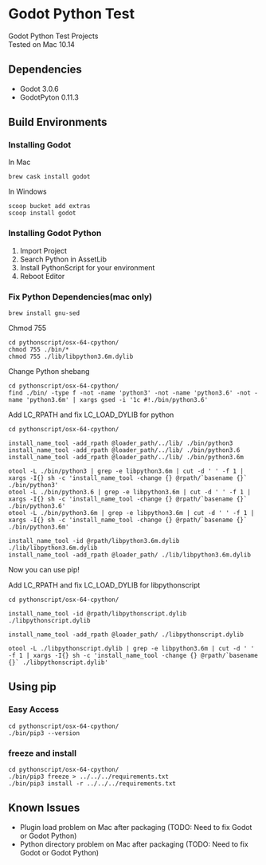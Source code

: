 # Godot Python Test

Godot Python Test Projects  
Tested on Mac 10.14

## Dependencies

- Godot 3.0.6
- GodotPyton 0.11.3

## Build Environments

### Installing Godot

In Mac
```
brew cask install godot
```

In Windows

```
scoop bucket add extras
scoop install godot
```

### Installing Godot Python

1. Import Project
2. Search Python in AssetLib
3. Install PythonScript for your environment
4. Reboot Editor

### Fix Python Dependencies(mac only)

```
brew install gnu-sed
```

Chmod 755
```
cd pythonscript/osx-64-cpython/
chmod 755 ./bin/*
chmod 755 ./lib/libpython3.6m.dylib
```

Change Python shebang
```
cd pythonscript/osx-64-cpython/
find ./bin/ -type f -not -name 'python3' -not -name 'python3.6' -not -name 'python3.6m' | xargs gsed -i '1c #!./bin/python3.6'
```

Add LC_RPATH and fix LC_LOAD_DYLIB for python
```
cd pythonscript/osx-64-cpython/

install_name_tool -add_rpath @loader_path/../lib/ ./bin/python3
install_name_tool -add_rpath @loader_path/../lib/ ./bin/python3.6
install_name_tool -add_rpath @loader_path/../lib/ ./bin/python3.6m

otool -L ./bin/python3 | grep -e libpython3.6m | cut -d ' ' -f 1 | xargs -I{} sh -c 'install_name_tool -change {} @rpath/`basename {}` ./bin/python3'
otool -L ./bin/python3.6 | grep -e libpython3.6m | cut -d ' ' -f 1 | xargs -I{} sh -c 'install_name_tool -change {} @rpath/`basename {}` ./bin/python3.6'
otool -L ./bin/python3.6m | grep -e libpython3.6m | cut -d ' ' -f 1 | xargs -I{} sh -c 'install_name_tool -change {} @rpath/`basename {}` ./bin/python3.6m'

install_name_tool -id @rpath/libpython3.6m.dylib ./lib/libpython3.6m.dylib
install_name_tool -add_rpath @loader_path/ ./lib/libpython3.6m.dylib
```

Now you can use pip!

Add LC_RPATH and fix LC_LOAD_DYLIB for libpythonscript
```
cd pythonscript/osx-64-cpython/

install_name_tool -id @rpath/libpythonscript.dylib ./libpythonscript.dylib

install_name_tool -add_rpath @loader_path/ ./libpythonscript.dylib

otool -L ./libpythonscript.dylib | grep -e libpython3.6m | cut -d ' ' -f 1 | xargs -I{} sh -c 'install_name_tool -change {} @rpath/`basename {}` ./libpythonscript.dylib'
```

## Using pip

### Easy Access
```
cd pythonscript/osx-64-cpython/
./bin/pip3 --version
```

### freeze and install
```
cd pythonscript/osx-64-cpython/
./bin/pip3 freeze > ../../../requirements.txt
./bin/pip3 install -r ../../../requirements.txt
```

## Known Issues

- Plugin load problem on Mac after packaging (TODO: Need to fix Godot or Godot Python)
- Python directory problem on Mac after packaging (TODO: Need to fix Godot or Godot Python)
